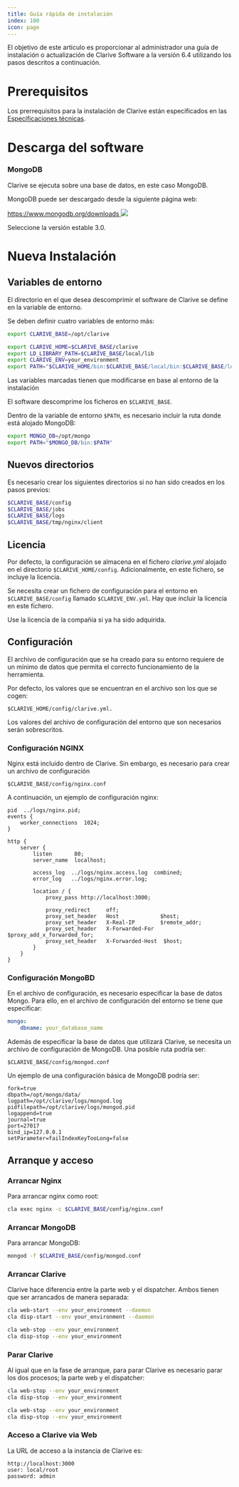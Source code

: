 ```yaml
---
title: Guía rápida de instalación
index: 100
icon: page
---
```


El objetivo de este articulo es proporcionar al administrador una guía de instalación o actualización de Clarive Software a la versión 6.4 utilizando los pasos descritos a continuación.


# Prerequisitos

Los prerrequisitos para la instalación de Clarive están especificados en las [Especificaciones técnicas](setup/specs).

# Descarga del software

<!--  Waiting for a solution to how customers can download Clarive software

Los ficheros de instalación de Clarive están disponibles en:

[http://www.clarive.com/install <img class='ext-link' src='static/images/icons/new_window_link.svg' />](http://www.clarive.com/install)

En caso de que no encuentre una versión compatible con su sistema operativo, póngase en contacto con nosotros a través de: `support@clarive.com`.

Sigue los pasos especificados en la página web de la instalación.

Este articulo describe dicha información para los usuarios que lo necesiten. -->

### MongoDB

Clarive se ejecuta sobre una base de datos, en este caso MongoDB.

MongoDB puede ser descargado desde la siguiente página web:

[https://www.mongodb.org/downloads <img class='ext-link' src='static/images/icons/new_window_link.svg' />](https://www.mongodb.org/downloads)

Seleccione la versión estable 3.0.

# Nueva Instalación

## Variables de entorno


El directorio en el que desea descomprimir el software de
Clarive se define en la variable de entorno.

Se deben definir cuatro variables de entorno más:

```bash
export CLARIVE_BASE=/opt/clarive

export CLARIVE_HOME=$CLARIVE_BASE/clarive
export LD_LIBRARY_PATH=$CLARIVE_BASE/local/lib
export CLARIVE_ENV=your_environment
export PATH="$CLARIVE_HOME/bin:$CLARIVE_BASE/local/bin:$CLARIVE_BASE/local/sbin:$PATH"
```
Las variables marcadas tienen que modificarse en base al entorno de la instalación

El software descomprime los ficheros en `$CLARIVE_BASE`.

Dentro de la variable de entorno `$PATH`, es necesario incluir la ruta donde está alojado MongoDB:

```bash
export MONGO_DB=/opt/mongo
export PATH="$MONGO_DB/bin:$PATH"
```

## Nuevos directorios

Es necesario crear los siguientes directorios si no han sido creados en los pasos previos:

```bash
$CLARIVE_BASE/config
$CLARIVE_BASE/jobs
$CLARIVE_BASE/logs
$CLARIVE_BASE/tmp/nginx/client
```

## Licencia

Por defecto, la configuración se almacena en el fichero *clarive.yml* alojado en el directorio `$CLARIVE_HOME/config`. Adicionalmente, en este fichero, se incluye la licencia.

Se necesita crear un fichero de configuración para el entorno en `$CLARIVE_BASE/config` llamado `$CLARIVE_ENV.yml`. Hay que incluir la licencia en este fichero.

Use la licencia de la compañía si ya ha sido adquirida.

## Configuración

El archivo de configuración que se ha creado para su entorno
requiere de un mínimo de datos que permita el correcto funcionamiento de la herramienta.

Por defecto, los valores que se encuentran en el archivo son los que se cogen:

    $CLARIVE_HOME/config/clarive.yml.


Los valores del archivo de configuración del entorno que son necesarios serán sobrescritos.

### Configuración NGINX

Nginx está incluido dentro de Clarive. Sin embargo, es necesario
para crear un archivo de configuración

    $CLARIVE_BASE/config/nginx.conf

A continuación, un ejemplo de configuración nginx:

```nginx
pid  ../logs/nginx.pid;
events {
    worker_connections  1024;
}

http {
    server {
        listen       80;
        server_name  localhost;

        access_log  ../logs/nginx.access.log  combined;
        error_log   ../logs/nginx.error.log;

        location / {
            proxy_pass http://localhost:3000;

            proxy_redirect     off;
            proxy_set_header   Host             $host;
            proxy_set_header   X-Real-IP        $remote_addr;
            proxy_set_header   X-Forwarded-For  $proxy_add_x_forwarded_for;
            proxy_set_header   X-Forwarded-Host  $host;
        }
    }
}
```

### Configuración MongoBD

En el archivo de configuración, es necesario especificar la base de datos Mongo.
Para ello, en el archivo de configuración del entorno se tiene que especificar:

```yaml
mongo:
    dbname: your_database_name
```

Además de especificar la base de datos que utilizará Clarive, se necesita un archivo de configuración de MongoDB.
Una posible ruta podría ser:


    $CLARIVE_BASE/config/mongod.conf

Un ejemplo de una configuración básica de MongoDB podría ser:

```properties
fork=true
dbpath=/opt/mongo/data/
logpath=/opt/clarive/logs/mongod.log
pidfilepath=/opt/clarive/logs/mongod.pid
logappend=true
journal=true
port=27017
bind_ip=127.0.0.1
setParameter=failIndexKeyTooLong=false
```

## Arranque y acceso

### Arrancar Nginx

Para arrancar nginx como root:

```bash
cla exec nginx -c $CLARIVE_BASE/config/nginx.conf
```

### Arrancar MongoDB

Para arrancar MongoDB:

```bash
mongod -f $CLARIVE_BASE/config/mongod.conf
```

### Arrancar Clarive

Clarive hace diferencia entre la parte web y el dispatcher.
Ambos tienen que ser arrancados de manera separada:

```bash
cla web-start --env your_environment --daemon
cla disp-start --env your_environment --daemon

cla web-stop --env your_environment
cla disp-stop --env your_environment
```

### Parar Clarive

Al igual que en la fase de arranque, para parar Clarive es necesario
parar los dos procesos; la parte web y el dispatcher:

```bash
cla web-stop --env your_environment
cla disp-stop --env your_environment

cla web-stop --env your_environment
cla disp-stop --env your_environment
```

### Acceso a Clarive via Web

La URL de acceso a la instancia de Clarive es:

    http://localhost:3000
    user: local/root
    password: admin

